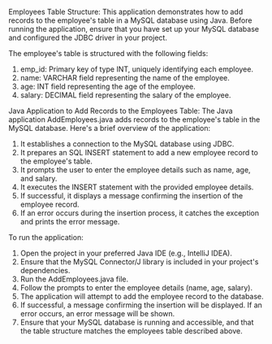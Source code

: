 


Employees Table Structure:
This application demonstrates how to add records to the employee's table in a MySQL database using Java. Before running the application, ensure that you have set up your MySQL database and configured the JDBC driver in your project.

The employee's table is structured with the following fields:

1.	emp_id: Primary key of type INT, uniquely identifying each employee.
2.	name: VARCHAR field representing the name of the employee.
3.	age: INT field representing the age of the employee.
4.	salary: DECIMAL field representing the salary of the employee.

Java Application to Add Records to the Employees Table:
The Java application AddEmployees.java adds records to the employee's table in the MySQL database. Here's a brief overview of the application:

1.	It establishes a connection to the MySQL database using JDBC.
2.	It prepares an SQL INSERT statement to add a new employee record to the employee's table.
3.	It prompts the user to enter the employee details such as name, age, and salary.
4.	It executes the INSERT statement with the provided employee details.
5.	If successful, it displays a message confirming the insertion of the employee record.
6.	If an error occurs during the insertion process, it catches the exception and prints the error message.

To run the application:

1.	Open the project in your preferred Java IDE (e.g., IntelliJ IDEA).
2.	Ensure that the MySQL Connector/J library is included in your project's dependencies.
3.	Run the AddEmployees.java file.
4.	Follow the prompts to enter the employee details (name, age, salary).
5.	The application will attempt to add the employee record to the database.
6.	If successful, a message confirming the insertion will be displayed. If an error occurs, an error message will be shown.
7.	Ensure that your MySQL database is running and accessible, and that the table structure matches the employees table described above.
